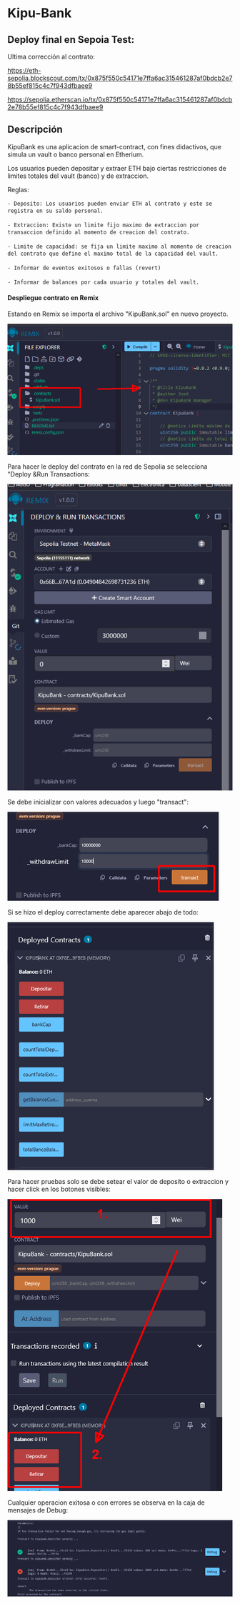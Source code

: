 
# Kipu-Bank



## Deploy final en Sepoia Test:

Ultima corrección al contrato:

https://eth-sepolia.blockscout.com/tx/0x875f550c54171e7ffa6ac315461287af0bdcb2e78b55ef815c4c7f943dfbaee9

https://sepolia.etherscan.io/tx/0x875f550c54171e7ffa6ac315461287af0bdcb2e78b55ef815c4c7f943dfbaee9



## Descripción
KipuBank es una aplicacion de smart-contract, con fines didactivos, que simula un vault o banco personal en Etherium.

Los usuarios pueden depositar y extraer ETH bajo ciertas restricciones de limites totales del vault (banco) y de extraccion.

Reglas:

    - Deposito: Los usuarios pueden enviar ETH al contrato y este se registra en su saldo personal.

    - Extraccion: Existe un limite fijo maximo de extraccion por transaccion definido al momento de creacion del contrato.    

    - Limite de capacidad: se fija un limite maximo al momento de creacion del contrato que define el maximo total de la capacidad del vault.

    - Informar de eventos exitosos o fallas (revert)

    - Informar de balances por cada usuario y totales del vault.


#### Despliegue contrato en Remix

Estando en Remix se importa el archivo "KipuBank.sol" en nuevo proyecto.


![](./img/img01.png)

Para hacer le deploy  del contrato  en la red de Sepolia se selecciona "Deploy &Run Transactions:

![](./img/img02.png)

Se debe inicializar con valores adecuados y luego "transact": 

![](./img/img03.png)

Si se hizo el deploy correctamente debe aparecer abajo de todo:

![](./img/img04.png)

Para hacer pruebas solo se debe setear el valor de deposito o extraccion y hacer click en los botones visibles:

![](./img/img05.png)

Cualquier operacion exitosa o con errores se observa en la caja de mensajes de Debug:

![](./img/img06.png)